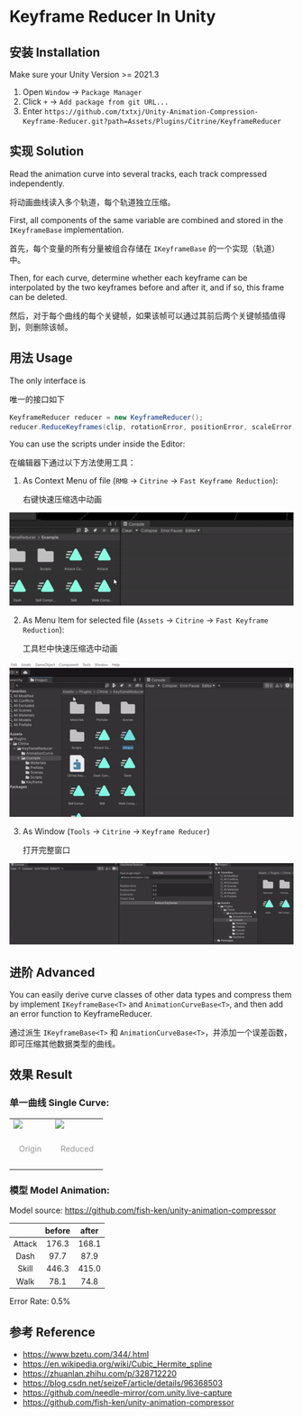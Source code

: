 # Keyframe Reducer In Unity

## 安装 Installation

Make sure your Unity Version >= 2021.3

1. Open `Window` -> `Package Manager`
2. Click `+` -> `Add package from git URL...`
3. Enter `https://github.com/txtxj/Unity-Animation-Compression-Keyframe-Reducer.git?path=Assets/Plugins/Citrine/KeyframeReducer`

## 实现 Solution

Read the animation curve into several tracks, each track compressed independently.

将动画曲线读入多个轨道，每个轨道独立压缩。

First, all components of the same variable are combined and stored in the `IKeyframeBase` implementation.

首先，每个变量的所有分量被组合存储在 `IKeyframeBase` 的一个实现（轨道）中。

Then, for each curve, determine whether each keyframe can be interpolated by the two keyframes before and after it, and if so, this frame can be deleted.

然后，对于每个曲线的每个关键帧，如果该帧可以通过其前后两个关键帧插值得到，则删除该帧。

## 用法 Usage

The only interface is

唯一的接口如下

```csharp
KeyframeReducer reducer = new KeyframeReducer();
reducer.ReduceKeyframes(clip, rotationError, positionError, scaleError, checkData);
```

You can use the scripts under inside the Editor:

在编辑器下通过以下方法使用工具：

1. As Context Menu of file (`RMB` -> `Citrine` -> `Fast Keyframe Reduction`):

   右键快速压缩选中动画

<img src="./Images/context-item.gif"/>

2. As Menu Item for selected file (`Assets` -> `Citrine` -> `Fast Keyframe Reduction`):

   工具栏中快速压缩选中动画

<img src="./Images/menu-item.gif"/>

3. As Window (`Tools` -> `Citrine` -> `Keyframe Reducer`)

   打开完整窗口

<img src="./Images/window-item.gif"/>

## 进阶 Advanced

You can easily derive curve classes of other data types and compress them by implement `IKeyframeBase<T>` and `AnimationCurveBase<T>`, and then add an error function to KeyframeReducer.

通过派生 `IKeyframeBase<T>` 和 `AnimationCurveBase<T>`，并添加一个误差函数，即可压缩其他数据类型的曲线。

## 效果 Result

### 单一曲线 Single Curve:

<table><tr>
  <td>
    <img src="./Images/origin.png" border=0/>
    <p style="display: block; text-align: center; color: #969696;padding: 10px;">Origin</p>
  </td>
		<td>
    <img src="./Images/reduced.png" border=0/>
    <p style="display: block; text-align: center; color: #969696;padding: 10px;">Reduced</p>
  </td>
</tr></table>

### 模型 Model Animation:

Model source: https://github.com/fish-ken/unity-animation-compressor

|   | before | after |
|:-:|:------:|:-----:|
| Attack | 176.3 | 168.1 |
| Dash | 97.7 | 87.9 |
| Skill | 446.3 | 415.0 |
| Walk | 78.1 | 74.8 |

Error Rate: 0.5%

## 参考 Reference

- https://www.bzetu.com/344/.html
- https://en.wikipedia.org/wiki/Cubic_Hermite_spline
- https://zhuanlan.zhihu.com/p/328712220
- https://blog.csdn.net/seizeF/article/details/96368503
- https://github.com/needle-mirror/com.unity.live-capture
- https://github.com/fish-ken/unity-animation-compressor